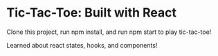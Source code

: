 # Tic-Tac-Toe: Built with React

Clone this project, run npm install, and run npm start to play tic-tac-toe!

Learned about react states, hooks, and components!
